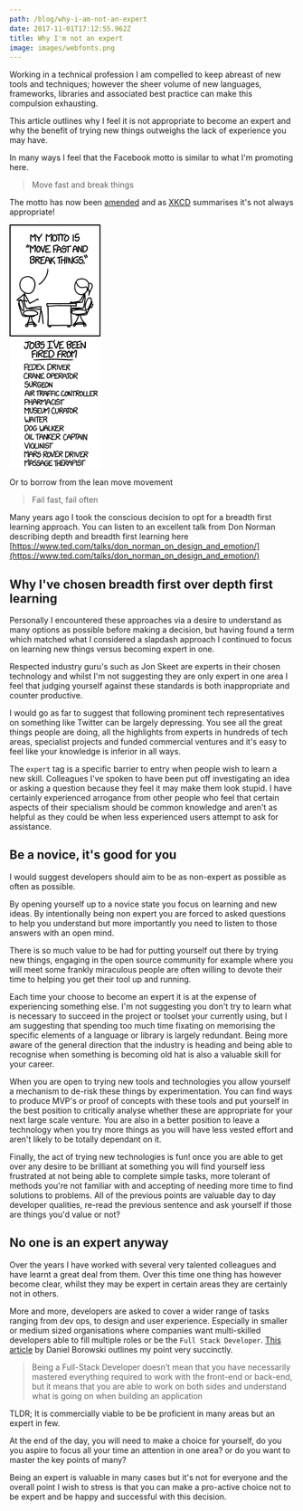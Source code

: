 ```yaml
---
path: /blog/why-i-am-not-an-expert
date: 2017-11-01T17:12:55.962Z
title: Why I'm not an expert
image: images/webfonts.png
---
```


Working in a technical profession I am compelled to keep abreast of new tools and techniques; however the sheer volume of new languages, frameworks, libraries and associated best practice can make this compulsion exhausting.

This article outlines why I feel it is not appropriate to become an expert and why the benefit of trying new things outweighs the lack of experience you may have.

In many ways I feel that the Facebook motto is similar to what I'm promoting here.

> Move fast and break things

The motto has now been [amended](http://mashable.com/2014/04/30/facebooks-new-mantra-move-fast-with-stability/) and as [XKCD](https://xkcd.com/1428/) summarises it's not always appropriate!

![XKCD - Move fast and break things](images/move_fast_and_break_things.png)

Or to borrow from the lean move movement

> Fail fast, fail often

Many years ago I took the conscious decision to opt for a breadth first learning approach. You can listen to an excellent talk from Don Norman describing depth and breadth first learning here
[https://www.ted.com/talks/don_norman_on_design_and_emotion/](https://www.ted.com/talks/don_norman_on_design_and_emotion/)

## Why I've chosen breadth first over depth first learning

Personally I encountered these approaches via a desire to understand as many options as possible before making a decision, but having found a term which matched what I considered a slapdash approach I continued to focus on learning new things versus becoming expert in one.

Respected industry guru's such as Jon Skeet are experts in their chosen technology and whilst I'm not suggesting they are only expert in one area I feel that judging yourself against these standards is both inappropriate and counter productive.

I would go as far to suggest that following prominent tech representatives on something like Twitter can be largely depressing. You see all the great things people are doing, all the highlights from experts in hundreds of tech areas, specialist projects and funded commercial ventures and it's easy to feel like your knowledge is inferior in all ways.

The `expert` tag is a specific barrier to entry when people wish to learn a new skill. Colleagues I've spoken to have been put off investigating an idea or asking a question because they feel it may make them look stupid. I have certainly experienced arrogance from other people who feel that certain aspects of their specialism should be common knowledge and aren't as helpful as they could be when less experienced users attempt to ask for assistance.

## Be a novice, it's good for you

I would suggest developers should aim to be as non-expert as possible as often as possible.

By opening yourself up to a novice state you focus on learning and new ideas. By intentionally being non expert you are forced to asked questions to help you understand but more importantly you need to listen to those answers with an open mind.

There is so much value to be had for putting yourself out there by trying new things, engaging in the open source community for example where you will meet some frankly miraculous people are often willing to devote their time to helping you get their tool up and running.

Each time your choose to become an expert it is at the expense of experiencing something else. I'm not suggesting you don't try to learn what is necessary to succeed in the project or toolset your currently using, but I am suggesting that spending too much time fixating on memorising the specific elements of a language or library is largely redundant.
Being more aware of the general direction that the industry is heading and being able to recognise when something is becoming old hat is also a valuable skill for your career.

When you are open to trying new tools and technologies you allow yourself a mechanism to de-risk these things by experimentation. You can find ways to produce MVP's or proof of concepts with these tools and put yourself in the best position to critically analyse whether these are appropriate for your next large scale venture. You are also in a better position to leave a technology when you try more things as you will have less vested effort and aren't likely to be totally dependant on it.

Finally, the act of trying new technologies is fun! once you are able to get over any desire to be brilliant at something you will find yourself less frustrated at not being able to complete simple tasks, more tolerant of methods you're not familiar with and accepting of needing more time to find solutions to problems. All of the previous points are valuable day to day developer qualities, re-read the previous sentence and ask yourself if those are things you'd value or not?

## No one is an expert anyway

Over the years I have worked with several very talented colleagues and have learnt a great deal from them. Over this time one thing has however become clear, whilst they may be expert in certain areas they are certainly not in others.

More and more, developers are asked to cover a wider range of tasks ranging from dev ops, to design and user experience. Especially in smaller or medium sized organisations where companies want multi-skilled developers able to fill multiple roles or be the `Full Stack Developer`. [This article](https://medium.com/coderbyte/a-guide-to-becoming-a-full-stack-developer-in-2017-5c3c08a1600c) by Daniel Borowski outlines my point very succinctly.

> Being a Full-Stack Developer doesn’t mean that you have necessarily mastered everything required to work with the front-end or back-end, but it means that you are able to work on both sides and understand what is going on when building an application

TLDR; It is commercially viable to be be proficient in many areas but an expert in few.

At the end of the day, you will need to make a choice for yourself, do you you aspire to focus all your time an attention in one area? or do you want to master the key points of many?

Being an expert is valuable in many cases but it's not for everyone and the overall point I wish to stress is that you can make a pro-active choice not to be expert and be happy and successful with this decision.
